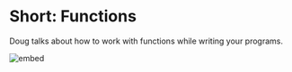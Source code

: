 # Short: Functions

Doug talks about how to work with functions while writing your programs.

![embed](https://video.cs50.io/n1glFqt3g38)
